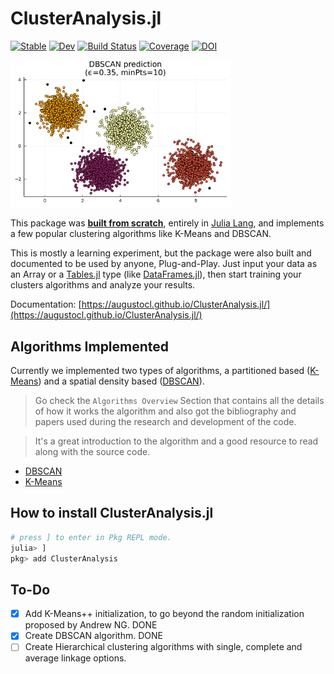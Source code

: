 # ClusterAnalysis.jl

[![Stable](https://img.shields.io/badge/docs-stable-blue.svg)](https://AugustoCL.github.io/ClusterAnalysis.jl/stable)
[![Dev](https://img.shields.io/badge/docs-dev-blue.svg)](https://AugustoCL.github.io/ClusterAnalysis.jl/dev)
[![Build Status](https://github.com/AugustoCL/ClusterAnalysis.jl/workflows/CI/badge.svg)](https://github.com/AugustoCL/ClusterAnalysis.jl/actions)
[![Coverage](https://codecov.io/gh/AugustoCL/ClusterAnalysis.jl/branch/main/graph/badge.svg)](https://codecov.io/gh/AugustoCL/ClusterAnalysis.jl)
[![DOI](https://zenodo.org/badge/390558951.svg)](https://zenodo.org/badge/latestdoi/390558951)


<img src="docs/src/plot_dbscan.png" width="70%">  

This package was <ins>**built from scratch**</ins>, entirely in [Julia Lang](https://julialang.org/), and implements a few popular clustering algorithms like K-Means and DBSCAN. 

This is mostly a learning experiment, but the package were also built and documented to be used by anyone, Plug-and-Play. Just input your data as an Array or a [Tables.jl](https://discourse.julialang.org/t/tables-jl-a-table-interface-for-everyone/14071) type (like [DataFrames.jl](https://dataframes.juliadata.org/stable/)), then start training your clusters algorithms and analyze your results. 

Documentation: [https://augustocl.github.io/ClusterAnalysis.jl/](https://augustocl.github.io/ClusterAnalysis.jl/)

## Algorithms Implemented
Currently we implemented two types of algorithms, a partitioned based ([K-Means](https://en.wikipedia.org/wiki/K-means_clustering)) and a spatial density based ([DBSCAN](https://en.wikipedia.org/wiki/DBSCAN)). 

> Go check the `Algorithms Overview` Section that contains all the details of how it works the algorithm and also got the bibliography and papers used during the research and development of the code.

>It's a great introduction to the algorithm and a good resource to read along with the source code.

- [DBSCAN](https://augustocl.github.io/ClusterAnalysis.jl/stable/algorithms/dbscan/)
- [K-Means](https://augustocl.github.io/ClusterAnalysis.jl/stable/algorithms/kmeans/)

## How to install ClusterAnalysis.jl

```julia
# press ] to enter in Pkg REPL mode.
julia> ]
pkg> add ClusterAnalysis
```  

## To-Do
- [X] Add K-Means++ initialization, to go beyond the random initialization proposed by Andrew NG. DONE
- [X] Create DBSCAN algorithm. DONE
- [ ] Create Hierarchical clustering algorithms with single, complete and average linkage options.
